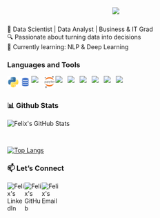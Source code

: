 <h1 align="center">
    <img src="https://readme-typing-svg.herokuapp.com/?lines=Hi!+👋;I'm+Felix+Mwendwa!+;Welcome+to+my+digital+playground!+🙂&align=left&size=25&color=e5c07b">
</h1>

🚀 Data Scientist | Data Analyst | Business & IT Grad   
🔍 Passionate about turning data into decisions   
🌱 Currently learning: NLP & Deep Learning    

### **Languages and Tools**
<a>
  <img align="left"width="28px" src="https://raw.githubusercontent.com/github/explore/80688e429a7d4ef2fca1e82350fe8e3517d3494d/topics/python/python.png">
</a>

<a>
  <img align="left"width="28px" src="https://raw.githubusercontent.com/github/explore/80688e429a7d4ef2fca1e82350fe8e3517d3494d/topics/sql/sql.png">
</a>


<a>
  <img align="left"width="28px" src="https://camo.githubusercontent.com/15166a15835f145259844be455ab5945594a70c48a3090aa83d193bd5e3e9bc5/68747470733a2f2f63646e2e6a7364656c6976722e6e65742f67682f64657669636f6e732f64657669636f6e2f69636f6e732f6769742f6769742d6f726967696e616c2e737667">
</a>

<a>
  <img align="left"width="28px" src="https://github.com/github/explore/blob/main/topics/jupyter-notebook/jupyter-notebook.png">
</a>

<a>
  <img align="left"width="28px" src="https://img.icons8.com/?size=100&id=xSkewUSqtErH&format=png&color=000000">
</a>

<a>
  <img align="left"width="28px" src="https://img.icons8.com/?size=100&id=aR9CXyMagKIS&format=png&color=000000">
</a>

<a>
  <img align="left"width="28px" src="https://img.icons8.com/?size=100&id=TkX1totjFmAD&format=png&color=000000">
</a>

<a>
  <img align="left"width="28px" src="https://img.icons8.com/?size=100&id=n3QRpDA7KZ7P&format=png&color=000000">
</a>

<a>
  <img align="left"width="28px" src="https://img.icons8.com/?size=100&id=9Kvi1p1F0tUo&format=png&color=000000">
</a>

<a>
  <img align="left"width="28px" src="https://img.icons8.com/?size=100&id=Ny0t2MYrJ70p&format=png&color=000000">
</a>

<br/>
<br/>

### 📊 Github Stats


![Felix's GitHub Stats](https://github-readme-stats.vercel.app/api?username=Felo-14&show_icons=true&theme=onedark)

<br/>


[![Top Langs](https://github-readme-stats.vercel.app/api/top-langs/?username=Felo-14&layout=compact&langs_count=6&theme=onedark)](https://github.com/Felo-14/github-readme-stats)



### 📫 Let’s Connect
<p>
  <a href="https://www.linkedin.com/in/felixmwendwa/">
  <img align="left" alt="Felix's LinkedIn"
    width="40px" src="https://img.icons8.com/?size=100&id=xuvGCOXi8Wyg&format=png&color=000000">
  </a>

  <a href="https://github.com/Felo-14">
  <img align="left" alt="Felix's GitHub"
    width="40px" src="https://img.icons8.com/?size=100&id=akG4VRhAoSii&format=png&color=000000">
  </a>

  <a href="mailto:felixmwendwa014@gmail.com">
  <img align="left" alt="Felix's Email"
    width="40px" src="https://img.icons8.com/?size=100&id=mXcvtsj8e1Ug&format=png&color=000000">
  </a> 

</p>